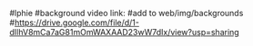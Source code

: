 #lphie
#background video link:
#add to web/img/backgrounds
#https://drive.google.com/file/d/1-dIlhV8mCa7aG81mOmWAXAAD23wW7dIx/view?usp=sharing